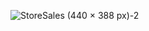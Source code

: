 ![StoreSales (440 × 388 px)-2](https://user-images.githubusercontent.com/111559921/233234290-cad4540e-2927-49ef-9a68-fe1d6fc52cf6.png)
